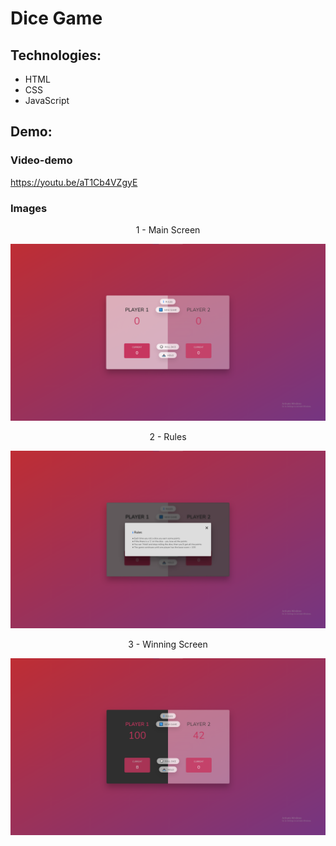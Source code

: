 # Dice Game

## Technologies:
- HTML
- CSS
- JavaScript

## Demo:
### Video-demo
https://youtu.be/aT1Cb4VZgyE

### Images
<p align='center'>1 - Main Screen</p>
<img src='demo_pictures/main_screen.png' alt='Dice Game | Main Screen'>

<p align='center'>2 - Rules</p>
<img src='demo_pictures/rules.png' alt='Dice Game | Rules'>

<p align='center'>3 - Winning Screen</p>
<img src='demo_pictures/game_finished.png' alt='Dice Game | Winning Screen'>
